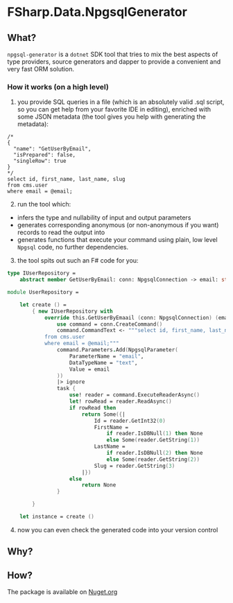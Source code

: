 # FSharp.Data.NpgsqlGenerator

## What?

`npgsql-generator` is a `dotnet` SDK tool that tries to mix the best aspects of type providers, source generators and dapper to provide a convenient and very fast ORM solution.

### How it works (on a high level)

1. you provide SQL queries in a file (which is an absolutely valid .sql script, so you can get help from your favorite IDE in editing), enriched with some JSON metadata (the tool gives you help with generating the metadata):

```postgresql
/*
{
  "name": "GetUserByEmail",
  "isPrepared": false,
  "singleRow": true 
}
*/
select id, first_name, last_name, slug
from cms.user
where email = @email;
```

2. run the tool which:
- infers the type and nullability of input and output parameters
- generates corresponding anonymous (or non-anonymous if you want) records to read the output into
- generates functions that execute your command using plain, low level `Npgsql` code, no further dependencies.
3. the tool spits out such an F# code for you:

```fsharp
type IUserRepository =
    abstract member GetUserByEmail: conn: NpgsqlConnection -> email: string -> Task<{| Id: int; FirstName: string option; LastName: string option; Slug: string; |} option>

module UserRepository =

    let create () =
        { new IUserRepository with
            override this.GetUserByEmaail (conn: NpgsqlConnection) (email: string) =
                use command = conn.CreateCommand()
                command.CommandText <- """select id, first_name, last_name, slug
            from cms.user
            where email = @email;"""
                command.Parameters.Add(NpgsqlParameter(
                    ParameterName = "email",
                    DataTypeName = "text",
                    Value = email
                ))
                |> ignore
                task {
                    use! reader = command.ExecuteReaderAsync()
                    let! rowRead = reader.ReadAsync()
                    if rowRead then
                        return Some({|
                            Id = reader.GetInt32(0)
                            FirstName =  
                                if reader.IsDBNull(1) then None
                                else Some(reader.GetString(1))
                            LastName =  
                                if reader.IsDBNull(2) then None
                                else Some(reader.GetString(2))
                            Slug = reader.GetString(3)
                        |}) 
                    else
                        return None
                }

        }

    let instance = create ()

```

4. now you can even check the generated code into your version control

## Why?

## How?

The package is available on [Nuget.org](https://www.nuget.org/packages/npgsql-generator)